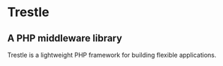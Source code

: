 # Trestle
## A PHP middleware library

Trestle is a lightweight PHP framework for building flexible applications.
